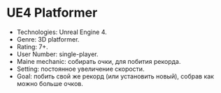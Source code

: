 # UE4 Platformer

- Technologies: Unreal Engine 4.
- Genre: 3D platformer.
- Rating:  7+.
- User Number:  single-player.
- Maine mechanic:  собирать очки, для побития рекорда.
- Setting:  постоянное увеличение скорости.
- Goal: побить свой же рекорд (или установить новый), собрав как можно больше очков.
